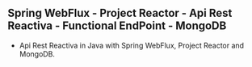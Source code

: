 ## Spring WebFlux - Project Reactor - Api Rest Reactiva - Functional EndPoint - MongoDB

* Api Rest Reactiva in Java with Spring WebFlux, Project Reactor and MongoDB.

